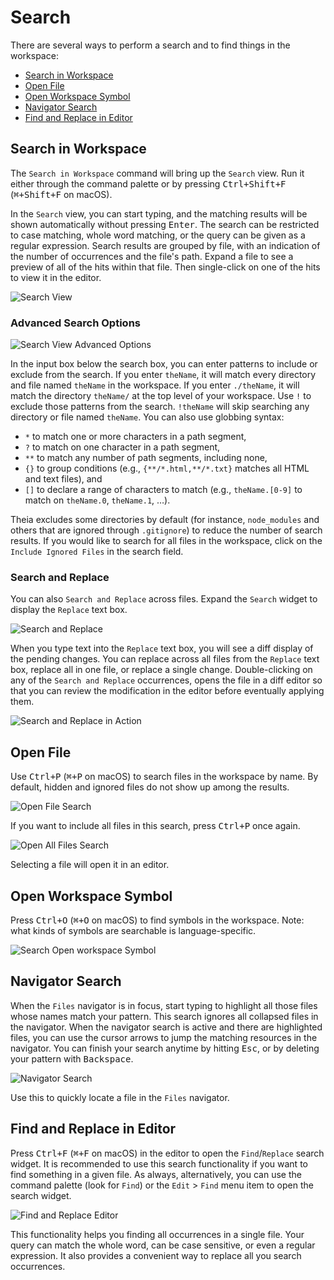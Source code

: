 # Search

There are several ways to perform a search and to find things in the workspace:

  * [Search in Workspace](#search-in-workspace)
  * [Open File](#open-file)
  * [Open Workspace Symbol](#open-workspace-symbol)
  * [Navigator Search](#navigator-search)
  * [Find and Replace in Editor](#find-and-replace-in-editor)

## Search in Workspace

The `Search in Workspace` command will bring up the `Search` view. Run it either through the
command palette or by pressing <kbd>Ctrl+Shift+F</kbd> (<kbd>⌘+Shift+F</kbd> on macOS).

In the `Search` view, you can start typing, and the matching results will be shown automatically
without pressing <kbd>Enter</kbd>. The search can be restricted to case matching, whole word
matching, or the query can be given as a regular expression. Search results are
grouped by file, with an indication of the number of occurrences and the file's path. Expand a file
to see a preview of all of the hits within that file. Then single-click on one of the hits to view
it in the editor.

![Search View](./images/56_Search/search_in_workspace.jpg)

### Advanced Search Options

![Search View Advanced Options](./images/56_Search/advanced_search_options.jpg)

In the input box below the search box, you can enter patterns to include or exclude from the search.
If you enter `theName`, it will match every directory and file named `theName` in the workspace. If you
enter `./theName`, it will match the directory `theName/` at the top level of your workspace. Use `!`
to exclude those patterns from the search. `!theName` will skip searching any directory or file named
`theName`. You can also use globbing syntax:

  - `*` to match one or more characters in a path segment,
  - `?` to match on one character in a path segment,
  - `**` to match any number of path segments, including none,
  - `{}` to group conditions (e.g., `{**/*.html,**/*.txt}` matches all HTML and text files), and
  - `[]` to declare a range of characters to match (e.g., `theName.[0-9]` to match on `theName.0`,
    `theName.1`, …).

Theia excludes some directories by default (for instance, `node_modules` and others that are ignored
through `.gitignore`) to reduce the number of search results. If you would like to search for all files in
the workspace, click on the `Include Ignored Files` in the search field.

### Search and Replace

You can also `Search and Replace` across files. Expand the `Search` widget to display the `Replace`
text box.

![Search and Replace](./images/56_Search/search_and_replace.jpg)

When you type text into the `Replace` text box, you will see a diff display of the pending changes.
You can replace across all files from the `Replace` text box, replace all in one file, or replace a
single change. Double-clicking on any of the `Search and Replace` occurrences, opens the file in a
diff editor so that you can review the modification in the editor before eventually applying them.

![Search and Replace in Action](./images/56_Search/search_and_replace_in_action.jpg)

## Open File

Use <kbd>Ctrl+P</kbd> (<kbd>⌘+P</kbd> on macOS) to search files in the workspace by name. By
default, hidden and ignored files do not show up among the results.

![Open File Search](./images/56_Search/open_file.jpg)

If you want to include all files in this search, press <kbd>Ctrl+P</kbd> once again.

![Open All Files Search](./images/56_Search/open_file_all.jpg)

Selecting a file will open it in an editor.

## Open Workspace Symbol

Press <kbd>Ctrl+O</kbd> (<kbd>⌘+O</kbd> on macOS) to find symbols in the workspace. Note: what kinds
of symbols are searchable is language-specific.

![Search Open workspace Symbol](./images/56_Search/open_workspace_symbol.jpg)

## Navigator Search

When the `Files` navigator is in focus, start typing to highlight all those files whose names match
your pattern. This search ignores all collapsed files in the navigator. When the navigator search is
active and there are highlighted files, you can use the cursor arrows to jump the matching resources
in the navigator. You can finish your search anytime by hitting <kbd>Esc</kbd>, or by deleting your
pattern with <kbd>Backspace</kbd>.

![Navigator Search](./images/56_Search/navigator_search.jpg)

Use this to quickly locate a file in the `Files` navigator.

## Find and Replace in Editor

Press <kbd>Ctrl+F</kbd> (<kbd>⌘+F</kbd> on macOS) in the editor to open the `Find`/`Replace` search
widget. It is recommended to use this search functionality if you want to find something in a given
file. As always, alternatively, you can use the command palette (look for `Find`) or the `Edit` >
`Find` menu item to open the search widget.

![Find and Replace Editor](./images/56_Search/find_and_replace_editor.jpg)

This functionality helps you finding all occurrences in a single file. Your query can match the
whole word, can be case sensitive, or even a regular expression. It also provides a convenient way
to replace all you search occurrences.
